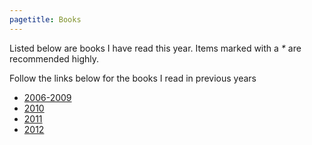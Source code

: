 ```yaml
---
pagetitle: Books
---
```

Listed below are books I have read this year. Items marked with a <em
class="impt">*</em> are recommended highly.

Follow the links below for the books I read in previous years

* [2006-2009](/books/old_2006-2009.html)
* [2010](/books/2010.html)
* [2011](/books/2011.html)
* [2012](/books/2012.html)

